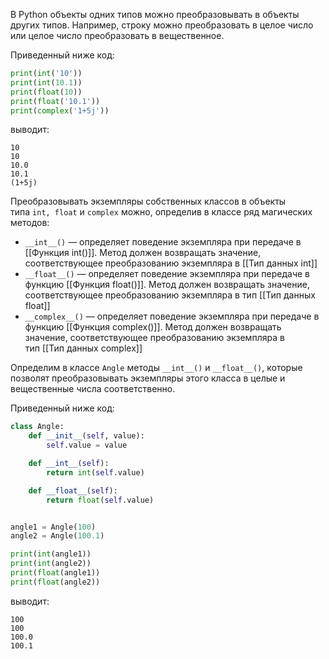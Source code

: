 

В Python объекты одних типов можно преобразовывать в объекты других типов. Например, строку можно преобразовать в целое число или целое число преобразовать в вещественное.

Приведенный ниже код:

```python
print(int('10'))
print(int(10.1))
print(float(10))
print(float('10.1'))
print(complex('1+5j'))
```

выводит:

```no-highlight
10
10
10.0
10.1
(1+5j)
```

Преобразовывать экземпляры собственных классов в объекты типа `int, float` и `complex` можно, определив в классе ряд магических методов:

- `__int__()` — определяет поведение экземпляра при передаче в [[Функция int()]]. Метод должен возвращать значение, соответствующее преобразованию экземпляра в [[Тип данных int]]
- `__float__()` — определяет поведение экземпляра при передаче в функцию [[Функция float()]]. Метод должен возвращать значение, соответствующее преобразованию экземпляра в тип [[Тип данных float]]
- `__complex__()` — определяет поведение экземпляра при передаче в функцию [[Функция complex()]]. Метод должен возвращать значение, соответствующее преобразованию экземпляра в тип [[Тип данных complex]]

Определим в классе `Angle` методы `__int__()` и `__float__()`, которые позволят преобразовывать экземпляры этого класса в целые и вещественные числа соответственно.

Приведенный ниже код:

```python
class Angle:
    def __init__(self, value):
        self.value = value

    def __int__(self):
        return int(self.value)

    def __float__(self):
        return float(self.value)


angle1 = Angle(100)
angle2 = Angle(100.1)

print(int(angle1))
print(int(angle2))
print(float(angle1))
print(float(angle2))
```

выводит:

```no-highlight
100
100
100.0
100.1
```